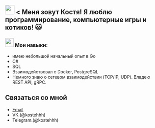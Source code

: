 <h2> <img src="https://emojis.slackmojis.com/emojis/images/1588315024/8823/hyperkitty.gif?1588315024" width="30" /> <
Меня зовут Костя! Я люблю программирование, компьютерные игры и котиков! 🐱



### <h3> <img src="https://emojis.slackmojis.com/emojis/images/1621024394/39092/cat-roll.gif?1621024394" width="28" />  Мои навыки:</a></h3>
- имею небольшой начальный опыт в Go
- C#
- SQL
- Взаимодействовал с Docker, PostgreSQL
- Немного знаю о сетевом взаимодействии (TCP/IP, UDP). Владею REST API, gRPC.



## Связаться со мной

- [Email](kostya.gromov.2000@inbox.ru)
- VK.(@kostehhh)
- Telegram.(@kostehhh)
  




